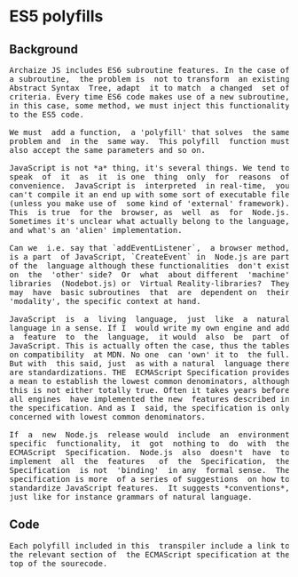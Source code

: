 # ES5 polyfills


## Background
<pre>
Archaize JS includes ES6 subroutine features. In the case of
a subroutine,  the problem is  not to transform  an existing
Abstract Syntax  Tree, adapt  it to match  a changed  set of
criteria. Every time ES6 code makes use of a new subroutine,
in this case, some method, we must inject this functionality
to the ES5 code.

We must  add a function,  a 'polyfill' that solves  the same
problem and  in the  same way.  This polyfill  function must
also accept the same parameters and so on.

JavaScript is not *a* thing, it's several things. We tend to
speak  of  it  as  it  is one  thing  only  for  reasons  of
convenience.  JavaScript is  interpreted  in real-time,  you
can't compile it an end up with some sort of executable file
(unless you make use of  some kind of 'external' framework).
This  is true  for the  browser, as  well  as  for  Node.js. 
Sometimes it's unclear what actually belong to the language,  
and what's an 'alien' implementation.

Can we  i.e. say that `addEventListener`,  a browser method,
is a part  of JavaScript, `CreateEvent` in  Node.js are part
of the  language although these functionalities  don't exist
on  the  'other' side?  Or  what  about different  'machine'
libraries  (Nodebot.js) or  Virtual Reality-libraries?  They
may  have  basic subroutines  that  are  dependent on  their
'modality', the specific context at hand.

JavaScript  is  a  living  language,  just  like  a  natural
language in a sense. If I  would write my own engine and add
a  feature  to  the  language,  it would  also  be  part  of
JavaScript. This is actually often the case, thus the tables
on compatibility  at MDN. No one  can 'own' it to  the full.
But with  this said, just  as with a natural  language there
are standardizations. THE  ECMAScript Specification provides
a mean to establish the lowest common denominators, although
this is not either totally true. Often it takes years before
all engines  have implemented the new  features described in
the specification. And as I  said, the specification is only
concerned with lowest common denominators.

If  a  new  Node.js  release would  include  an  environment
specific  functionality,  it  got  nothing to  do  with  the
ECMAScript  Specification.  Node.js  also  doesn't  have  to
implement  all  the  features   of  the  Specification,  the
Specification  is not  'binding'  in any  formal sense.  The
specification is more  of a series of suggestions  on how to
standardize JavaScript features.  It suggests *conventions*,
just like for instance grammars of natural language.
</pre>


## Code
<pre>
Each polyfill included in this  transpiler include a link to
the relevant section of  the ECMAScript specification at the
top of the sourecode.























</pre>




